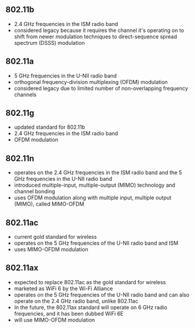 ## 802.11b
* 2.4 GHz frequencies in the ISM radio band
* considered legacy because it requires the channel it's operating on to shift from newer modulation techniques to direct-sequence spread spectrum (DSSS) modulation

## 802.11a
* 5 GHz frequencies in the U-NII radio band
* orthogonal frequency-division multiplexing (OFDM) modulation
* considered legacy due to limited number of non-overlapping frequency channels

## 802.11g
* updated standard for 802.11b
* 2.4 GHz frequencies in the ISM radio band
* OFDM modulation

## 802.11n
* operates on the 2.4 GHz frequencies in the ISM radio band and the 5 GHz frequencies in the U-NII radio band
* introduced multiple-input, multiple-output (MIMO) technology and channel bonding
* uses OFDM modulation along with multiple input, multiple output (MIMO), called MIMO-OFDM

## 802.11ac
* current gold standard for wireless
* operates on the 5 GHz frequencies of the U-NII radio band and ISM
* uses MIMO-OFDM modulation

## 802.11ax
* expected to replace 802.11ac as the gold standard for wireless
* marketed as WiFi 6 by the Wi-Fi Alliance
* operates on the 5 GHz frequencies of the U-NII radio band and can also operate on the 2.4 GHz radio band, unlike 802.11ac
* In the future, the 802.11ax standard will operate on 6 GHz radio frequencies, and it has been dubbed WiFi 6E
* will use MIMO-OFDM modulation
